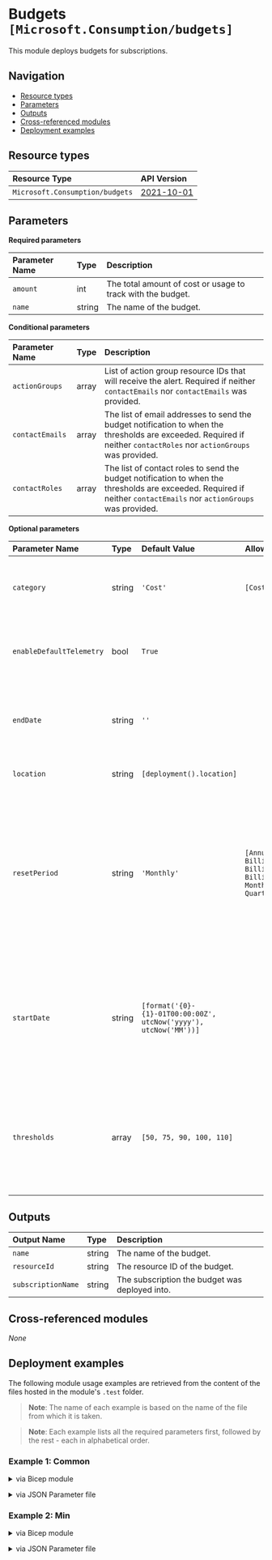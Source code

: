 # Budgets `[Microsoft.Consumption/budgets]`

This module deploys budgets for subscriptions.

## Navigation

- [Resource types](#Resource-types)
- [Parameters](#Parameters)
- [Outputs](#Outputs)
- [Cross-referenced modules](#Cross-referenced-modules)
- [Deployment examples](#Deployment-examples)

## Resource types

| Resource Type | API Version |
| :-- | :-- |
| `Microsoft.Consumption/budgets` | [2021-10-01](https://docs.microsoft.com/en-us/azure/templates/Microsoft.Consumption/2021-10-01/budgets) |

## Parameters

**Required parameters**

| Parameter Name | Type | Description |
| :-- | :-- | :-- |
| `amount` | int | The total amount of cost or usage to track with the budget. |
| `name` | string | The name of the budget. |

**Conditional parameters**

| Parameter Name | Type | Description |
| :-- | :-- | :-- |
| `actionGroups` | array | List of action group resource IDs that will receive the alert. Required if neither `contactEmails` nor `contactEmails` was provided. |
| `contactEmails` | array | The list of email addresses to send the budget notification to when the thresholds are exceeded. Required if neither `contactRoles` nor `actionGroups` was provided. |
| `contactRoles` | array | The list of contact roles to send the budget notification to when the thresholds are exceeded. Required if neither `contactEmails` nor `actionGroups` was provided. |

**Optional parameters**

| Parameter Name | Type | Default Value | Allowed Values | Description |
| :-- | :-- | :-- | :-- | :-- |
| `category` | string | `'Cost'` | `[Cost, Usage]` | The category of the budget, whether the budget tracks cost or usage. |
| `enableDefaultTelemetry` | bool | `True` |  | Enable telemetry via a Globally Unique Identifier (GUID). |
| `endDate` | string | `''` |  | The end date for the budget. If not provided, it will default to 10 years from the start date. |
| `location` | string | `[deployment().location]` |  | Location deployment metadata. |
| `resetPeriod` | string | `'Monthly'` | `[Annually, BillingAnnual, BillingMonth, BillingQuarter, Monthly, Quarterly]` | The time covered by a budget. Tracking of the amount will be reset based on the time grain. BillingMonth, BillingQuarter, and BillingAnnual are only supported by WD customers. |
| `startDate` | string | `[format('{0}-{1}-01T00:00:00Z', utcNow('yyyy'), utcNow('MM'))]` |  | The start date for the budget. Start date should be the first day of the month and cannot be in the past (except for the current month). |
| `thresholds` | array | `[50, 75, 90, 100, 110]` |  | Percent thresholds of budget for when to get a notification. Can be up to 5 thresholds, where each must be between 1 and 1000. |


## Outputs

| Output Name | Type | Description |
| :-- | :-- | :-- |
| `name` | string | The name of the budget. |
| `resourceId` | string | The resource ID of the budget. |
| `subscriptionName` | string | The subscription the budget was deployed into. |

## Cross-referenced modules

_None_

## Deployment examples

The following module usage examples are retrieved from the content of the files hosted in the module's `.test` folder.
   >**Note**: The name of each example is based on the name of the file from which it is taken.

   >**Note**: Each example lists all the required parameters first, followed by the rest - each in alphabetical order.

<h3>Example 1: Common</h3>

<details>

<summary>via Bicep module</summary>

```bicep
module budgets './Microsoft.Consumption/budgets/deploy.bicep' = {
  name: '${uniqueString(deployment().name)}-test-cbcom'
  params: {
    // Required parameters
    amount: 500
    name: '<<namePrefix>>cbcom001'
    // Non-required parameters
    contactEmails: [
      'dummy@contoso.com'
    ]
    enableDefaultTelemetry: '<enableDefaultTelemetry>'
    thresholds: [
      50
      75
      90
      100
      110
    ]
  }
}
```

</details>
<p>

<details>

<summary>via JSON Parameter file</summary>

```json
{
  "$schema": "https://schema.management.azure.com/schemas/2019-04-01/deploymentParameters.json#",
  "contentVersion": "1.0.0.0",
  "parameters": {
    // Required parameters
    "amount": {
      "value": 500
    },
    "name": {
      "value": "<<namePrefix>>cbcom001"
    },
    // Non-required parameters
    "contactEmails": {
      "value": [
        "dummy@contoso.com"
      ]
    },
    "enableDefaultTelemetry": {
      "value": "<enableDefaultTelemetry>"
    },
    "thresholds": {
      "value": [
        50,
        75,
        90,
        100,
        110
      ]
    }
  }
}
```

</details>
<p>

<h3>Example 2: Min</h3>

<details>

<summary>via Bicep module</summary>

```bicep
module budgets './Microsoft.Consumption/budgets/deploy.bicep' = {
  name: '${uniqueString(deployment().name)}-test-cbmin'
  params: {
    // Required parameters
    amount: 500
    name: '<<namePrefix>>cbmin001'
    // Non-required parameters
    contactEmails: [
      'dummy@contoso.com'
    ]
    enableDefaultTelemetry: '<enableDefaultTelemetry>'
  }
}
```

</details>
<p>

<details>

<summary>via JSON Parameter file</summary>

```json
{
  "$schema": "https://schema.management.azure.com/schemas/2019-04-01/deploymentParameters.json#",
  "contentVersion": "1.0.0.0",
  "parameters": {
    // Required parameters
    "amount": {
      "value": 500
    },
    "name": {
      "value": "<<namePrefix>>cbmin001"
    },
    // Non-required parameters
    "contactEmails": {
      "value": [
        "dummy@contoso.com"
      ]
    },
    "enableDefaultTelemetry": {
      "value": "<enableDefaultTelemetry>"
    }
  }
}
```

</details>
<p>
